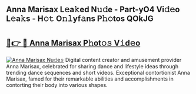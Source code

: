 ## Anna Marisax L𝚎a𝚔ed N𝚞𝚍e - Part-yO4 Vi𝚍𝚎o L𝚎a𝚔s - H𝚘𝚝 O𝚗𝚕yf𝚊ns P𝚑𝚘tos QOkJG

# <h2><a href="http://kf13ct.oniu.top/?m=Anna+Marisax">🔗👉 🔴 Anna Marisax P𝚑ot𝚘𝚜 V𝚒d𝚎o</a></h2>

[![Anna Marisax Nu𝚍e𝚜](https://i.imgur.com/0qMVB7G.gif)](http://kf13ct.oniu.top/?m=Anna+Marisax)
Digital content creator and amusement provider Anna Marisax, celebrated for sharing dance and lifestyle ideas through trending dance sequences and short videos. Exceptional contortionist Anna Marisax, famed for their remarkable abilities and accomplishments in contorting their body into various shapes.  
